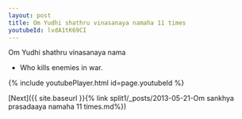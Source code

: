 ```yaml
---
layout: post
title: Om Yudhi shathru vinasanaya namaha 11 times
youtubeId: lvdA1tK69CI
---
```

 
 
Om Yudhi shathru vinasanaya nama 
 
 -  Who kills enemies in war. 
 
  
 
  
 
 
 
 
 
 


{% include youtubePlayer.html id=page.youtubeId %}
 
[Next]({{ site.baseurl }}{% link  split1/_posts/2013-05-21-Om sankhya prasadaaya namaha 11 times.md%})
 
